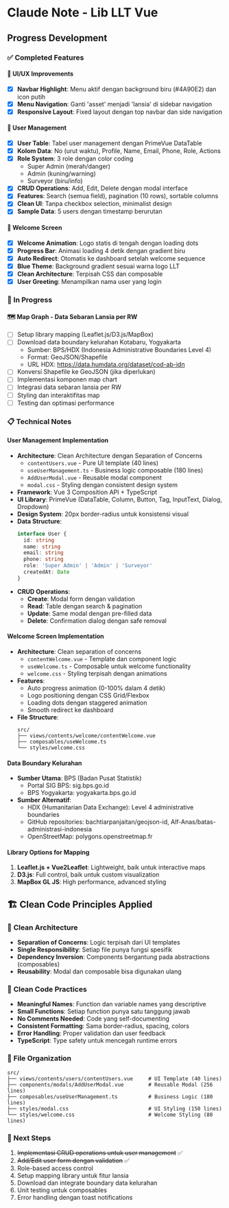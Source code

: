 # Claude Note - Lib LLT Vue

## Progress Development

### ✅ Completed Features

#### 🎨 UI/UX Improvements
- [x] **Navbar Highlight**: Menu aktif dengan background biru (#4A90E2) dan icon putih
- [x] **Menu Navigation**: Ganti 'asset' menjadi 'lansia' di sidebar navigation
- [x] **Responsive Layout**: Fixed layout dengan top navbar dan side navigation

#### 👥 User Management
- [x] **User Table**: Tabel user management dengan PrimeVue DataTable
- [x] **Kolom Data**: No (urut waktu), Profile, Name, Email, Phone, Role, Actions
- [x] **Role System**: 3 role dengan color coding
  - Super Admin (merah/danger)
  - Admin (kuning/warning) 
  - Surveyor (biru/info)
- [x] **CRUD Operations**: Add, Edit, Delete dengan modal interface
- [x] **Features**: Search (semua field), pagination (10 rows), sortable columns
- [x] **Clean UI**: Tanpa checkbox selection, minimalist design
- [x] **Sample Data**: 5 users dengan timestamp berurutan

#### 🎉 Welcome Screen
- [x] **Welcome Animation**: Logo statis di tengah dengan loading dots
- [x] **Progress Bar**: Animasi loading 4 detik dengan gradient biru
- [x] **Auto Redirect**: Otomatis ke dashboard setelah welcome sequence
- [x] **Blue Theme**: Background gradient sesuai warna logo LLT
- [x] **Clean Architecture**: Terpisah CSS dan composable
- [x] **User Greeting**: Menampilkan nama user yang login

### 🔄 In Progress

#### 🗺️ Map Graph - Data Sebaran Lansia per RW
- [ ] Setup library mapping (Leaflet.js/D3.js/MapBox)
- [ ] Download data boundary kelurahan Kotabaru, Yogyakarta
  - Sumber: BPS/HDX (Indonesia Administrative Boundaries Level 4)
  - Format: GeoJSON/Shapefile
  - URL HDX: https://data.humdata.org/dataset/cod-ab-idn
- [ ] Konversi Shapefile ke GeoJSON (jika diperlukan)
- [ ] Implementasi komponen map chart
- [ ] Integrasi data sebaran lansia per RW
- [ ] Styling dan interaktifitas map
- [ ] Testing dan optimasi performance

### 📋 Technical Notes

#### User Management Implementation
- **Architecture**: Clean Architecture dengan Separation of Concerns
  - `contentUsers.vue` - Pure UI template (40 lines)
  - `useUserManagement.ts` - Business logic composable (180 lines)
  - `AddUserModal.vue` - Reusable modal component
  - `modal.css` - Styling dengan consistent design system
- **Framework**: Vue 3 Composition API + TypeScript
- **UI Library**: PrimeVue (DataTable, Column, Button, Tag, InputText, Dialog, Dropdown)
- **Design System**: 20px border-radius untuk konsistensi visual
- **Data Structure**:
  ```typescript
  interface User {
    id: string
    name: string
    email: string
    phone: string
    role: 'Super Admin' | 'Admin' | 'Surveyor'
    createdAt: Date
  }
  ```
- **CRUD Operations**:
  - **Create**: Modal form dengan validation
  - **Read**: Table dengan search & pagination
  - **Update**: Same modal dengan pre-filled data
  - **Delete**: Confirmation dialog dengan safe removal

#### Welcome Screen Implementation
- **Architecture**: Clean separation of concerns
  - `contentWelcome.vue` - Template dan component logic
  - `useWelcome.ts` - Composable untuk welcome functionality
  - `welcome.css` - Styling terpisah dengan animations
- **Features**:
  - Auto progress animation (0-100% dalam 4 detik)
  - Logo positioning dengan CSS Grid/Flexbox
  - Loading dots dengan staggered animation
  - Smooth redirect ke dashboard
- **File Structure**:
  ```
  src/
  ├── views/contents/welcome/contentWelcome.vue
  ├── composables/useWelcome.ts
  └── styles/welcome.css
  ```

#### Data Boundary Kelurahan
- **Sumber Utama**: BPS (Badan Pusat Statistik)
  - Portal SIG BPS: sig.bps.go.id
  - BPS Yogyakarta: yogyakarta.bps.go.id
- **Sumber Alternatif**: 
  - HDX (Humanitarian Data Exchange): Level 4 administrative boundaries
  - GitHub repositories: bachtiarpanjaitan/geojson-id, Alf-Anas/batas-administrasi-indonesia
  - OpenStreetMap: polygons.openstreetmap.fr

#### Library Options for Mapping
1. **Leaflet.js + Vue2Leaflet**: Lightweight, baik untuk interactive maps
2. **D3.js**: Full control, baik untuk custom visualization
3. **MapBox GL JS**: High performance, advanced styling

## 🏗️ Clean Code Principles Applied

### 📐 **Clean Architecture**
- **Separation of Concerns**: Logic terpisah dari UI templates
- **Single Responsibility**: Setiap file punya fungsi spesifik
- **Dependency Inversion**: Components bergantung pada abstractions (composables)
- **Reusability**: Modal dan composable bisa digunakan ulang

### 🧹 **Clean Code Practices**
- **Meaningful Names**: Function dan variable names yang descriptive
- **Small Functions**: Setiap function punya satu tanggung jawab
- **No Comments Needed**: Code yang self-documenting
- **Consistent Formatting**: Sama border-radius, spacing, colors
- **Error Handling**: Proper validation dan user feedback
- **TypeScript**: Type safety untuk mencegah runtime errors

### 📁 **File Organization**
```
src/
├── views/contents/users/contentUsers.vue     # UI Template (40 lines)
├── components/modals/AddUserModal.vue        # Reusable Modal (256 lines)
├── composables/useUserManagement.ts          # Business Logic (180 lines)
├── styles/modal.css                          # UI Styling (150 lines)
└── styles/welcome.css                        # Welcome Styling (80 lines)
```

### 🎯 Next Steps
1. ~~Implementasi CRUD operations untuk user management~~ ✅
2. ~~Add/Edit user form dengan validation~~ ✅ 
3. Role-based access control
4. Setup mapping library untuk fitur lansia
5. Download dan integrate boundary data kelurahan
6. Unit testing untuk composables
7. Error handling dengan toast notifications